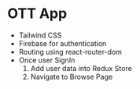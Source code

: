 # OTT App
  - Tailwind CSS
  - Firebase for authentication
  - Routing using react-router-dom 
  - Once user SignIn 
    1. Add user data into Redux Store 
    2. Navigate to Browse Page

  
  

